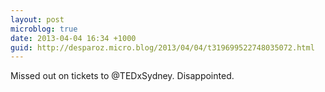 ```yaml
---
layout: post
microblog: true
date: 2013-04-04 16:34 +1000
guid: http://desparoz.micro.blog/2013/04/04/t319699522748035072.html
---
```

Missed out on tickets to @TEDxSydney. Disappointed.
